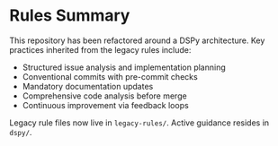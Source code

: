 # Rules Summary

This repository has been refactored around a DSPy architecture. Key practices inherited from the legacy rules include:

- Structured issue analysis and implementation planning
- Conventional commits with pre-commit checks
- Mandatory documentation updates
- Comprehensive code analysis before merge
- Continuous improvement via feedback loops

Legacy rule files now live in `legacy-rules/`. Active guidance resides in `dspy/`.
